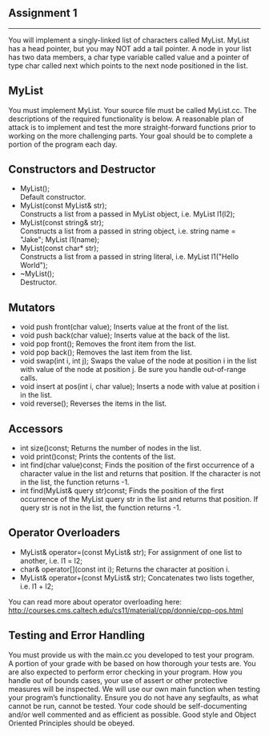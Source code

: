 Assignment 1
------------
------------

You will implement a singly-linked list of characters called MyList. MyList has a head pointer, but you may NOT add a tail pointer. A node in your list has two data members, a char type variable called value and a pointer of type char called next which points to the next node positioned in the list.

MyList
------

You must implement MyList. Your source file must be called MyList.cc. The descriptions of the
required functionality is below. A reasonable plan of attack is to implement and test the more
straight-forward functions prior to working on the more challenging parts. Your goal should be to
complete a portion of the program each day.

Constructors and Destructor
---------------------------

  * MyList();
       <br />Default constructor.
  * MyList(const MyList& str);
       <br />Constructs a list from a passed in MyList object, i.e. MyList l1(l2);
  * MyList(const string& str);
       <br />Constructs a list from a passed in string object, i.e. string name = "Jake"; MyList l1(name);
  * MyList(const char* str);
       <br />Constructs a list from a passed in string literal, i.e. MyList l1("Hello World");
  * ~MyList();
       <br />Destructor.
      
Mutators
--------

  * void push front(char value);
      Inserts value at the front of the list.
  * void push back(char value);
      Inserts value at the back of the list.
  * void pop front();
      Removes the front item from the list.
  * void pop back();
      Removes the last item from the list.
  * void swap(int i, int j);
      Swaps the value of the node at position i in the list with value of the node at position j.
      Be sure you handle out-of-range calls.
  * void insert at pos(int i, char value);
      Inserts a node with value at position i in the list.
  * void reverse();
      Reverses the items in the list.

Accessors
---------

  * int size()const;
      Returns the number of nodes in the list.
  * void print()const;
      Prints the contents of the list.
  * int find(char value)const;
      Finds the position of the first occurrence of a character value in the list and returns that position. If the character is not in the list, the function returns -1.
  * int find(MyList& query str)const;
      Finds the position of the first occurrence of the MyList query str in the list and returns that position. If query str is not in the list, the function returns -1.
      
Operator Overloaders
--------------------

  * MyList& operator=(const MyList& str);
      For assignment of one list to another, i.e. l1 = l2;
  * char& operator[](const int i);
      Returns the character at position i.
  * MyList& operator+(const MyList& str);
      Concatenates two lists together, i.e. l1 + l2;
  
  You can read more about operator overloading here:
  http://courses.cms.caltech.edu/cs11/material/cpp/donnie/cpp-ops.html
  
Testing and Error Handling
--------------------------

You must provide us with the main.cc you developed to test your program. A portion of your
grade with be based on how thorough your tests are. You are also expected to perform error
checking in your program. How you handle out of bounds cases, your use of assert or other
protective measures will be inspected. We will use our own main function when testing
your program’s functionality. Ensure you do not have any segfaults, as what cannot
be run, cannot be tested. Your code should be self-documenting and/or well commented and
as efficient as possible. Good style and Object Oriented Principles should be obeyed.
